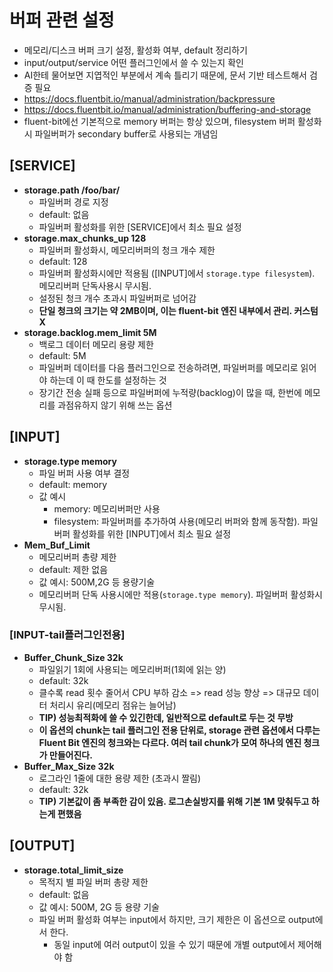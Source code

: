 # 버퍼 관련 설정

- 메모리/디스크 버퍼 크기 설정, 활성화 여부, default 정리하기
- input/output/service 어떤 플러그인에서 쓸 수 있는지 확인
- AI한테 물어보면 지엽적인 부분에서 계속 틀리기 때문에, 문서 기반 테스트해서 검증 필요
- https://docs.fluentbit.io/manual/administration/backpressure
- https://docs.fluentbit.io/manual/administration/buffering-and-storage
- fluent-bit에선 기본적으로 memory 버퍼는 항상 있으며, filesystem 버퍼 활성화시 파일버퍼가 secondary buffer로 사용되는 개념임

## [SERVICE]

- **storage.path /foo/bar/**
  - 파일버퍼 경로 지정
  - default: 없음
  - 파일버퍼 활성화를 위한 [SERVICE]에서 최소 필요 설정
- **storage.max_chunks_up 128**
  - 파일버퍼 활성화시, 메모리버퍼의 청크 개수 제한
  - default: 128
  - 파일버퍼 활성화시에만 적용됨 ([INPUT]에서 `storage.type filesystem`). 메모리버퍼 단독사용시 무시됨.
  - 설정된 청크 개수 초과시 파일버퍼로 넘어감
  - **단일 청크의 크기는 약 2MB이며, 이는 fluent-bit 엔진 내부에서 관리. 커스텀X**
- **storage.backlog.mem_limit 5M**
  - 백로그 데이터 메모리 용량 제한
  - default: 5M
  - 파일버퍼 데이터를 다음 플러그인으로 전송하려면, 파일버퍼를 메모리로 읽어야 하는데 이 때 한도를 설정하는 것
  - 장기간 전송 실패 등으로 파일버퍼에 누적량(backlog)이 많을 때, 한번에 메모리를 과점유하지 않기 위해 쓰는 옵션

## [INPUT]

- **storage.type memory**
  - 파일 버퍼 사용 여부 결정
  - default: memory
  - 값 예시
    - memory: 메모리버퍼만 사용
    - filesystem: 파일버퍼를 추가하여 사용(메모리 버퍼와 함께 동작함). 파일버퍼 활성화를 위한 [INPUT]에서 최소 필요 설정
- **Mem_Buf_Limit**
  - 메모리버퍼 총량 제한
  - default: 제한 없음
  - 값 예시: 500M,2G 등 용량기술
  - 메모리버퍼 단독 사용시에만 적용(`storage.type memory`). 파일버퍼 활성화시 무시됨.

### [INPUT-tail플러그인전용]

- **Buffer_Chunk_Size 32k**
  - 파일읽기 1회에 사용되는 메모리버퍼(1회에 읽는 양)
  - default: 32k
  - 클수록 read 횟수 줄어서 CPU 부하 감소 => read 성능 향상 => 대규모 데이터 처리시 유리(메모리 점유는 늘어남)
  - **TIP) 성능최적화에 쓸 수 있긴한데, 일반적으로 default로 두는 것 무방**
  - **이 옵션의 chunk는 tail 플러그인 전용 단위로, storage 관련 옵션에서 다루는 Fluent Bit 엔진의 청크와는 다르다. 여러 tail chunk가 모여 하나의 엔진 청크가 만들어진다.**
- **Buffer_Max_Size 32k**
  - 로그라인 1줄에 대한 용량 제한 (초과시 짤림)
  - default: 32k
  - **TIP) 기본값이 좀 부족한 감이 있음. 로그손실방지를 위해 기본 1M 맞춰두고 하는게 편했음**

## [OUTPUT]

- **storage.total_limit_size**
  - 목적지 별 파일 버퍼 총량 제한
  - default: 없음
  - 값 예시: 500M, 2G 등 용량 기술
  - 파일 버퍼 활성화 여부는 input에서 하지만, 크기 제한은 이 옵션으로 output에서 한다.
    - 동일 input에 여러 output이 있을 수 있기 때문에 개별 output에서 제어해야 함
